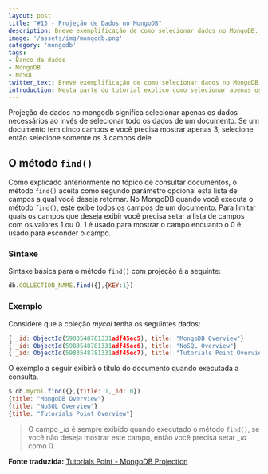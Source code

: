 ```yaml
---
layout: post
title: "#15 - Projeção de Dados no MongoDB"
description: Breve exemplificação de como selecionar dados no MongoDB.
image: '/assets/img/mongodb.png'
category: 'mongodb'
tags:
- Banco de dados
- MongoDB
- NoSQL
twitter_text: Breve exemplificação de como selecionar dados no MongoDB.
introduction: Nesta parte do tutorial explico como selecionar apenas os dados necessários à consulta.
---
```

Projeção de dados no mongodb significa selecionar apenas os dados necessários ao invés de selecionar todo os dados de um documento. Se um documento tem cinco campos e você precisa mostrar apenas 3, selecione então selecione somente os 3 campos dele.

## O método ```find()```

Como explicado anteriormente no tópico de consultar documentos, o método ```find()``` aceita como segundo parâmetro opcional esta lista de campos a qual você deseja retornar. No MongoDB quando você executa o método ```find()```, este exibe todos os campos de um documento. Para limitar quais os campos que deseja exibir você precisa setar a lista de campos com os valores 1 ou 0. 1 é usado para mostrar o campo enquanto o 0 é usado para esconder o campo.

### Sintaxe

Sintaxe básica para o método ```find()``` com projeção é a seguinte:

```js
db.COLLECTION_NAME.find({},{KEY:1})
```
### Exemplo

Considere que a coleção *mycol* tenha os seguintes dados:

```js
{ _id: ObjectId(5983548781331adf45ec5), title: "MongoDB Overview"}
{ _id: ObjectId(5983548781331adf45ec6), title: "NoSQL Overview"}
{ _id: ObjectId(5983548781331adf45ec7), title: "Tutorials Point Overview"}
```

O exemplo a seguir exibirá o título do documento quando executada a consulta.

```js
$ db.mycol.find({},{title: 1,_id: 0})
{title: "MongoDB Overview"}
{title: "NoSQL Overview"}
{title: "Tutorials Point Overview"}
```

> O campo *_id* é sempre exibido quando executado o método ```find()```, se você não deseja mostrar este campo, então você precisa setar *_id* como 0.

**Fonte traduzida:** [Tutorials Point - MongoDB Projection](http://www.tutorialspoint.com/mongodb/mongodb_projection.htm)
